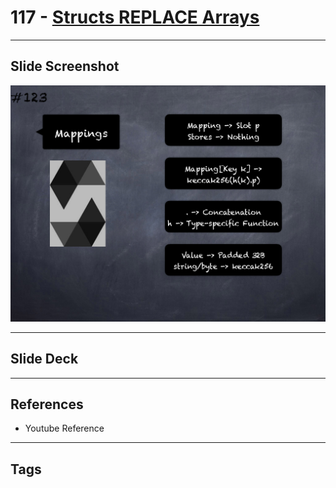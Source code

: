 # 117 - [Structs REPLACE Arrays](Structs%20FILENAME%20Arrays.md)


___
## Slide Screenshot
![117.png](../images/solidity201/117.png)
___
## Slide Deck

___
## References
- Youtube Reference
___
## Tags